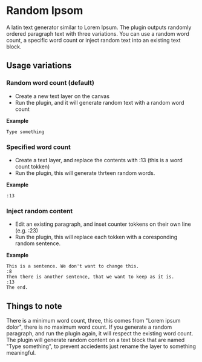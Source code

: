 # Random Ipsom
A latin text generator similar to Lorem Ipsum. The plugin outputs randomly ordered paragraph text with three variations. You can use a random word count, a specific word count or inject random text into an existing text block.

## Usage variations

### Random word count (default)
- Create a new text layer on the canvas
- Run the plugin, and it will generate random text with a random word count

**Example**

    Type something


### Specified word count
- Create a text layer, and replace the contents with :13 (this is a word count tokken)
- Run the plugin, this will generate thrteen random words.

**Example**

    :13

### Inject random content
- Edit an existing paragraph, and inset counter tokkens on their own line (e.g. :23)
- Run the plugin, this will replace each tokken with a coresponding random sentence.

**Example**

    This is a sentence. We don't want to change this.
    :8
    Then there is another sentence, that we want to keep as it is.
    :13
    The end.


## Things to note

There is a minimum word count, three, this comes from "Lorem ipsum dolor", there is no maximum word count. If you generate a random paragraph, and run the plugin again, it will respect the existing word count. The plugin will generate random content on a text block that are named "Type something", to prevent acciedents just rename the layer to something meaningful.
